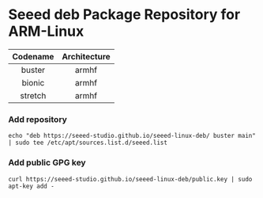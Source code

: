 Seeed deb Package Repository for ARM-Linux 
==============================================

| Codename | Architecture | 
| :------: | :----------: |
| buster   | armhf        | 
| bionic   | armhf        | 
| stretch   | armhf        | 


### Add repository
```
echo "deb https://seeed-studio.github.io/seeed-linux-deb/ buster main" | sudo tee /etc/apt/sources.list.d/seeed.list
```

### Add public GPG key
```
curl https://seeed-studio.github.io/seeed-linux-deb/public.key | sudo apt-key add -
```
